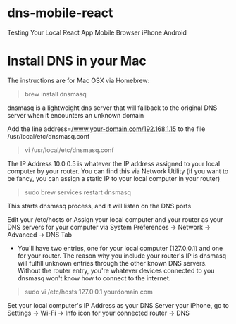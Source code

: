 # dns-mobile-react
Testing Your Local React App Mobile Browser iPhone Android

# Install DNS in your Mac
The instructions are for Mac OSX via Homebrew:

> brew install dnsmasq

dnsmasq is a lightweight dns server that will fallback to the original DNS server when it encounters an unknown domain

Add the line address=/www.your-domain.com/192.168.1.15 to the file /usr/local/etc/dnsmasq.conf

> vi /usr/local/etc/dnsmasq.conf

The IP Address 10.0.0.5 is whatever the IP address assigned to your local computer by your router. You can find this via Network Utility (if you want to be fancy, you can assign a static IP to your local computer in your router)

> sudo brew services restart dnsmasq

This starts dnsmasq process, and it will listen on the DNS ports

Edit your /etc/hosts or Assign your local computer and your router as your DNS servers for your computer via System Preferences -> Network -> Advanced -> DNS Tab
* You'll have two entries, one for your local computer (127.0.0.1) and one for your router. The reason why you include your router's IP is dnsmasq will fulfill unknown entries through the other known DNS servers. Without the router entry, you're whatever devices connected to you dnsmasq won't know how to connect to the internet.

> sudo vi /etc/hosts
> 127.0.0.1  yourdomain.com

Set your local computer's IP Address as your DNS Server your iPhone, go to Settings -> Wi-Fi -> Info icon for your connected router -> DNS
